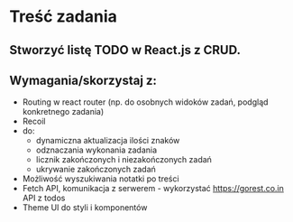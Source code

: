 # Treść zadania

## Stworzyć listę TODO w React.js z CRUD.

## Wymagania/skorzystaj z:

- Routing w react router (np. do osobnych widoków zadań, podgląd konkretnego zadania)
- Recoil
- do:
  - dynamiczna aktualizacja ilości znaków
  - odznaczania wykonania zadania
  - licznik zakończonych i niezakończonych zadań
  - ukrywanie zakończonych zadań
- Możliwość wyszukiwania notatki po treści
- Fetch API, komunikacja z serwerem - wykorzystać https://gorest.co.in API z todos
- Theme UI do styli i komponentów
